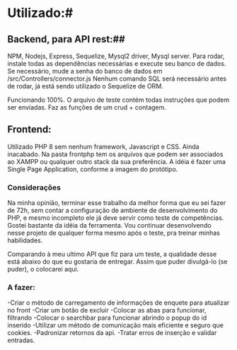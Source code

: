 # Utilizado:#
## Backend, para API rest:##
NPM, Nodejs, Express, Sequelize, Mysql2 driver, Mysql server.
Para rodar, instale todas as dependências necessárias e execute seu banco de dados. Se necessário, mude a senha do banco de dados em /src/Controllers/connector.js
Nenhum comando SQL será necessário antes de rodar, já está sendo utilizado o Sequelize de ORM.

Funcionando 100%. O arquivo de teste contém todas instruções que podem ser enviadas.
Faz as funções de um crud + contagem.

## Frontend: ##
Utilizado PHP 8 sem nenhum framework, Javascript e CSS. Ainda inacabado. Na pasta frontphp tem os arquivos que podem ser associados ao XAMPP ou qualquer outro stack da sua preferência. A idéia é fazer uma Single Page Application, conforme a imagem do protótipo.
### Considerações ###
Na minha opinião, terminar esse trabalho da melhor forma que eu sei fazer de 72h, sem contar a configuração de ambiente de desenvolvimento do PHP, e mesmo incompleto ele já deve servir como teste de competências. Gostei bastante da idéia da ferramenta. Vou continuar desenvolvendo nesse projeto de qualquer forma mesmo após o teste, pra treinar minhas habilidades.

Comparando à meu ultimo API que fiz para um teste, a qualidade desse está abaixo do que eu gostaria de entregar. Assim que puder divulgá-lo (se puder), o colocarei aqui.
### A fazer:
-Criar o método de carregamento de informações de enquete para atualizar no front
-Criar um botão de excluir
-Colocar as abas para funcionar, filtrando
-Colocar o searchbar para funcionar abrindo o popup do id inserido
-Utilizar um método de comunicação mais eficiente e seguro que cookies.
-Padronizar retornos da api.
-Tratar erros de inserção e validar entradas.
